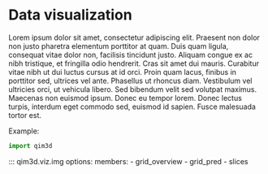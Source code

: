 # Data visualization
Lorem ipsum dolor sit amet, consectetur adipiscing elit. Praesent non dolor non justo pharetra elementum porttitor at quam. Duis quam ligula, consequat vitae dolor non, facilisis tincidunt justo. Aliquam congue ex ac nibh tristique, et fringilla odio hendrerit. Cras sit amet dui mauris. Curabitur vitae nibh ut dui luctus cursus at id orci. Proin quam lacus, finibus in porttitor sed, ultrices vel ante. Phasellus ut rhoncus diam. Vestibulum vel ultricies orci, ut vehicula libero. Sed bibendum velit sed volutpat maximus. Maecenas non euismod ipsum. Donec eu tempor lorem. Donec lectus turpis, interdum eget commodo sed, euismod id sapien. Fusce malesuada tortor est.

Example:
```python
import qim3d
```


::: qim3d.viz.img
    options:
        members:
            - grid_overview
            - grid_pred
            - slices



